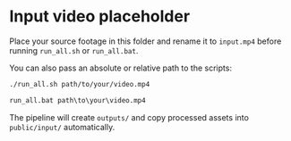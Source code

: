 # Input video placeholder

Place your source footage in this folder and rename it to `input.mp4` before running `run_all.sh` or `run_all.bat`.

You can also pass an absolute or relative path to the scripts:

```bash
./run_all.sh path/to/your/video.mp4
```

```bat
run_all.bat path\to\your\video.mp4
```

The pipeline will create `outputs/` and copy processed assets into `public/input/` automatically.
